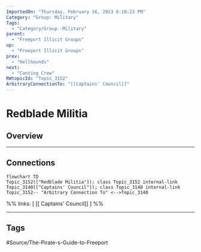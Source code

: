```yaml
---
ImportedOn: "Thursday, February 16, 2023 6:10:23 PM"
Category: "Group: Military"
Tags:
  - "Category/Group--Military"
parent:
  - "Freeport Illicit Groups"
up:
  - "Freeport Illicit Groups"
prev:
  - "Hellhounds"
next:
  - "Canting Crew"
RWtopicId: "Topic_3152"
ArbitraryConnectionTo: "[[Captains' Council]]"
---
```

# Redblade Militia
## Overview
---
## Connections
```mermaid
flowchart TD
Topic_3152(["Redblade Militia"]); class Topic_3152 internal-link
Topic_3140(["Captains' Council"]); class Topic_3140 internal-link
Topic_3152-- "Arbitrary Connection To" <-->Topic_3140
```
%%
links: [ [[ Captains' Council]] ]
%%


---
## Tags
#Source/The-Pirate-s-Guide-to-Freeport

